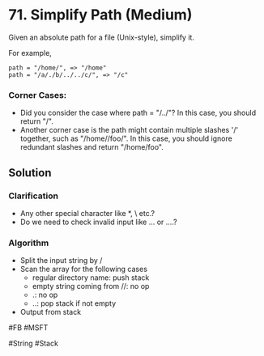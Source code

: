 # 71. Simplify Path (Medium)

Given an absolute path for a file (Unix-style), simplify it.

For example,
```
path = "/home/", => "/home"
path = "/a/./b/../../c/", => "/c"
```

### Corner Cases:
- Did you consider the case where path = "/../"?
In this case, you should return "/".
- Another corner case is the path might contain multiple slashes '/' together, such as "/home//foo/".
In this case, you should ignore redundant slashes and return "/home/foo".

## Solution
### Clarification
- Any other special character like *, \ etc.?
- Do we need to check invalid input like ... or ....?

### Algorithm
- Split the input string by /
- Scan the array for the following cases
  - regular directory name: push stack
  - empty string coming from //: no op
  - .: no op
  - ..: pop stack if not empty
- Output from stack

#FB #MSFT

#String #Stack
